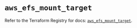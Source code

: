 # `aws_efs_mount_target`

Refer to the Terraform Registry for docs: [`aws_efs_mount_target`](https://registry.terraform.io/providers/hashicorp/aws/4.54.0/docs/resources/efs_mount_target).
